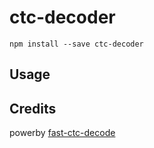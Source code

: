 # ctc-decoder
```
npm install --save ctc-decoder
```
## Usage

## Credits

powerby [fast-ctc-decode](https://github.com/nanoporetech/fast-ctc-decode)
